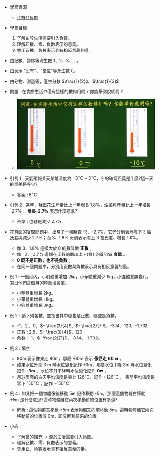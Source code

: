 - 學習資源
  - [正數和負數](https://www.bilibili.com/video/BV114411Q7Y4/?spm_id_from=333.337.search-card.all.click&vd_source=dd97ccca0358cc54d2813737943d2b54 "正數和負數")

- 學習目標
  1. 了解由於生活需要引入負數。
  2. 理解正數、零、負數表示的意義。
  3. 會用正數、負數表示具有相反意義的量。

- 由記數、排序等產生數 1、2、3、...。
- 由表示 "沒有"、"空位"等產生數 0。
- 由分物、測量等，產生分數 $\frac{1}{2}$、$\frac{1}{3}$

- 問題 : 在實際生活中僅有這樣的數夠用嗎 ? 你能舉例說明嗎 ?
  - ![溫度](https://github.com/aquariusCCA/mathematics/blob/main/%E5%88%9D%E4%B8%80%E6%95%B8%E5%AD%B8/images/1.png?raw=true "溫度")

- 引例 1 : 天氣預報某天某地溫度為 $-3^\circ \text{C}$ ~ $3^\circ \text{C}$，它的確切涵義是什麼?這一天的溫差是多少?
  - 答案 : $6^\circ \text{C}$

- 引例 2 : 某年，我國花生產量比上一年增長 1.8%，油菜籽產量比上一年增長 -2.7%，
**增長-2.7%** 表示什麼意思?
  - 答案 : 也就是減少 2.7% 

- 在前面的實際問題中，出現了一種新數 -3、-2.7%，它們分別表示零下 3 攝氏度與減少 2.7%；而 3、1.8% 分別表示零上 3 攝氏度、增長 1.8%。
  - 像 3、1.8% 這樣大於 0 的數叫做 **正數** 。
  - 像 -3、-2.7% 這樣在正數前面加上 **-** (負) 的數叫做 **負數** 。
  - **0 既不是正數，也不是負數** 。
  - 在同一個問題中，分別用正數與負數表示具有相反意義的量。

- 例 1 :  一個月內，小明體重增加 2kg，小華體重減少 1kg，小強體重無變化，寫出他們這個月的體重增長值。
  - 小明體重增長 2kg。
  - 小華體重增長 -1kg。
  - 小強體重增長 0kg。

- 例 2 : 讀下列各數，並指出其中哪些是正數、哪些是負數。
  - -1、2.、0、$+ \frac{3}{4}$、$- \frac{2}{7}$、-3.14、120、-1.732
  - 正數 : 2.5、$+ \frac{3}{4}$、120
  - 負數 : -1、$- \frac{2}{7}$、-3.14、-1.732。

- 例 3 : 填空
  - 80m 表示像東走 80m，那麼 -60m 表示 **像西走 60 m** 。
  - 如果水位升高 3 m 時水位變化記作 +3m，那麼水位下降 3m 時水位變化記作 **-3m** ，水位不升不降時水位變化記作 **0m** 。
  - 月球表面的白天平均溫度是零上 $126^\circ \text{C}$，記作 $+126^\circ \text{C}$ ， 夜間平均溫度是零下 $150^\circ \text{C}$ ，記作 $-150^\circ \text{C}$

- 例 4 : 如果把一個物體像後移動 5m 記作移動 -5m，那麼這個物體右移動 +5m 是什麼意思?這時物體離它兩次移動前的位置有多遠?
  - 解析 : 這個物體又移動 +5m 表示物體又向前移動 5m，這時物體離它兩次移動前的位置有 0m，即又回到原來的位置。

- 小結 :
  - 了解數的擴充 $\to$ 源於生活需要引入負數。
  - 理解正數、零、負數表示的意義。
  - 會用正、負數表示具有相反意義的量。
